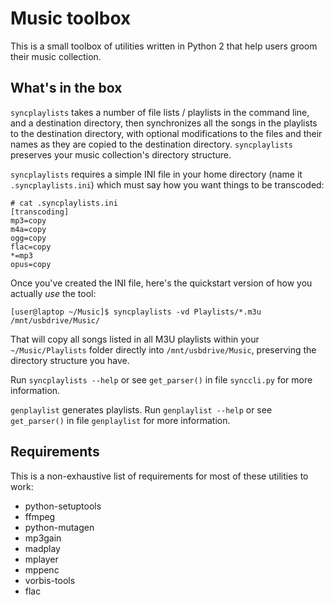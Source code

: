 Music toolbox
=============

This is a small toolbox of utilities written in Python 2 that help users groom their music collection.

What's in the box
-----------------

`syncplaylists` takes a number of file lists / playlists in the command line,
and a destination directory, then synchronizes all the songs in the playlists
to the destination directory, with optional modifications to the files and their
names as they are copied to the destination directory.  `syncplaylists` preserves
your music collection's directory structure.

`syncplaylists` requires a simple INI file in your home directory (name it
`.syncplaylists.ini`) which must say how you want things to be transcoded:

    # cat .syncplaylists.ini
    [transcoding]
    mp3=copy
    m4a=copy
    ogg=copy
    flac=copy
    *=mp3
    opus=copy

Once you've created the INI file, here's the quickstart version of how you
actually *use* the tool:

```
[user@laptop ~/Music]$ syncplaylists -vd Playlists/*.m3u /mnt/usbdrive/Music/
```

That will copy all songs listed in all M3U playlists within your
`~/Music/Playlists` folder directly into `/mnt/usbdrive/Music`, preserving
the directory structure you have.

Run `syncplaylists --help` or see `get_parser()` in file `synccli.py` for more
information.

`genplaylist` generates playlists.  Run `genplaylist --help` or see
`get_parser()` in file `genplaylist` for more information.

Requirements
------------

This is a non-exhaustive list of requirements for most of these utilities to work:

  - python-setuptools
  - ffmpeg
  - python-mutagen
  - mp3gain
  - madplay
  - mplayer
  - mppenc
  - vorbis-tools
  - flac

